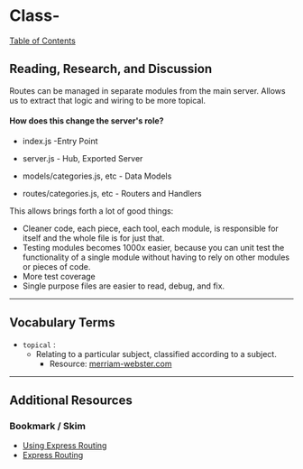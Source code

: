 # Class-
[Table of Contents](README.md)  

## Reading, Research, and Discussion

Routes can be managed in separate modules from the main server. Allows us to extract that logic and wiring to be more topical.  

#### How does this change the server's role?
- index.js -Entry Point  

- server.js - Hub, Exported Server  

- models/categories.js, etc - Data Models  

- routes/categories.js, etc - Routers and Handlers  

This allows brings forth a lot of good things:
- Cleaner code, each piece, each tool, each module, is responsible for itself and the whole file is for just that.
- Testing modules becomes 1000x easier, because you can unit test the functionality of a single module without having to rely on other modules or pieces of code.
- More test coverage  
- Single purpose files are easier to read, debug, and fix.  

---

## Vocabulary Terms  

- `topical` :  
    - Relating to a particular subject, classified according to a subject.  
        - Resource: [merriam-webster.com](https://www.merriam-webster.com/dictionary/topical)  
    
---

## Additional Resources  

### Bookmark / Skim  
- [Using Express Routing](https://expressjs.com/en/guide/routing.html)  
- [Express Routing](https://scotch.io/tutorials/learn-to-use-the-new-router-in-expressjs-4)  
 
